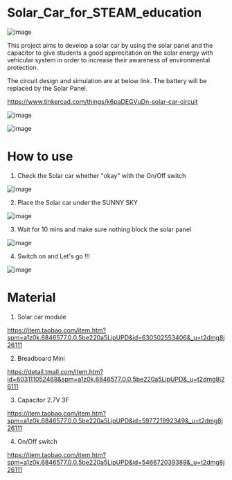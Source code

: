 # Solar_Car_for_STEAM_education

![image](https://github.com/jasonngai01/Solar_Car_for_STEAM_education/blob/main/pic/Solar%20car.jpg)

This project aims to develop a solar car by using the solar panel and the capacitor to give students a good apprecitation on the solar energy with vehicular system in order to increase their awareness of environmental protection.

The circuit design and simulation are at below link. The battery will be replaced by the Solar Panel. 

https://www.tinkercad.com/things/k6paDEGVuDn-solar-car-circuit

![image](https://github.com/jasonngai01/Solar_Car_for_STEAM_education/blob/main/pic/Solar%20panel%20schemetic%202.jpg)

![image](https://github.com/jasonngai01/Solar_Car_for_STEAM_education/blob/main/pic/Solar%20panel%20schemetic.jpg)

# How to use

1. Check the Solar car whether "okay" with the On/Off switch

![image](https://github.com/jasonngai01/Solar_Car_for_STEAM_education/blob/main/pic/8f4b6394-41fa-4030-8973-0e214c23.gif)

2. Place the Solar car under the SUNNY SKY

![image](https://github.com/jasonngai01/Solar_Car_for_STEAM_education/blob/main/pic/fb49bd8c-1b2d-4f5a-b8a3-b99d7c2a0009.gif)

3. Wait for 10 mins and make sure nothing block the solar panel

![image](https://github.com/jasonngai01/Solar_Car_for_STEAM_education/blob/main/pic/7f9d5cd0-3cdb-4980-837a-d3dfe822c19d.gif)

4. Switch on and Let's go !!!

![image](https://github.com/jasonngai01/Solar_Car_for_STEAM_education/blob/main/pic/c82f5673-d26c-4443-b544-d436019f.gif)


# Material

1. Solar car module

https://item.taobao.com/item.htm?spm=a1z0k.6846577.0.0.5be220a5LipUPD&id=630502553406&_u=t2dmg8j26111

2. Breadboard Mini

https://detail.tmall.com/item.htm?id=603111052468&spm=a1z0k.6846577.0.0.5be220a5LipUPD&_u=t2dmg8j26111


3. Capacitor 2.7V 3F

https://item.taobao.com/item.htm?spm=a1z0k.6846577.0.0.5be220a5LipUPD&id=597721992349&_u=t2dmg8j26111

4. On/Off switch

https://item.taobao.com/item.htm?spm=a1z0k.6846577.0.0.5be220a5LipUPD&id=546672039389&_u=t2dmg8j26111